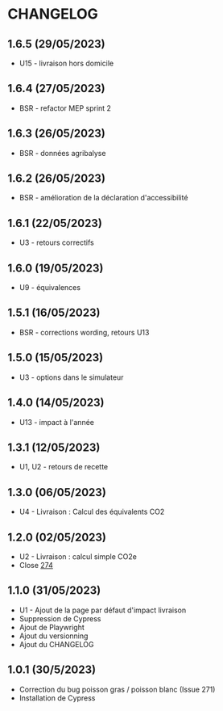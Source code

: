 
# CHANGELOG


## 1.6.5 (29/05/2023)

* U15 - livraison hors domicile

## 1.6.4 (27/05/2023)

* BSR - refactor MEP sprint 2

## 1.6.3 (26/05/2023)

* BSR - données agribalyse

## 1.6.2 (26/05/2023)

* BSR - amélioration de la déclaration d'accessibilité

## 1.6.1 (22/05/2023)

* U3 - retours correctifs

## 1.6.0 (19/05/2023)

* U9 - équivalences

## 1.5.1 (16/05/2023)

* BSR - corrections wording, retours U13

## 1.5.0 (15/05/2023)

* U3 - options dans le simulateur

## 1.4.0 (14/05/2023)

* U13 - impact à l'année

## 1.3.1 (12/05/2023)

* U1, U2 - retours de recette

## 1.3.0 (06/05/2023)

* U4 - Livraison : Calcul des équivalents CO2

## 1.2.0 (02/05/2023)

* U2 - Livraison : calcul simple CO2e
* Close [274](https://github.com/datagir/impactco2/issues/274)

## 1.1.0 (31/05/2023)

* U1 - Ajout de la page par défaut d'impact livraison
* Suppression de Cypress
* Ajout de Playwright
* Ajout du versionning
* Ajout du CHANGELOG

## 1.0.1 (30/5/2023)

* Correction du bug poisson gras / poisson blanc (Issue 271)
* Installation de Cypress
